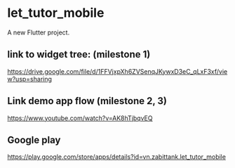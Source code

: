 # let_tutor_mobile

A new Flutter project.

## link to widget tree: (milestone 1)
https://drive.google.com/file/d/1FFVjxpXh6ZVSenqJKywxD3eC_qLxF3xf/view?usp=sharing

## Link demo app flow (milestone 2, 3)
https://www.youtube.com/watch?v=AK8hTjbqvEQ

## Google play
https://play.google.com/store/apps/details?id=vn.zabittank.let_tutor_mobile
